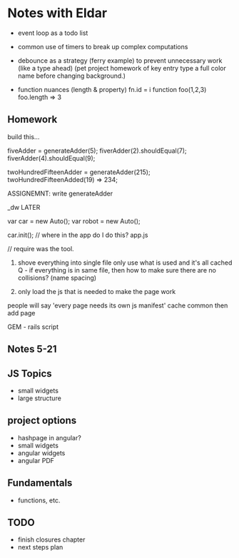# Notes with Eldar

- event loop as a todo list
- common use of timers to break up complex computations
- debounce as a strategy (ferry example) to prevent unnecessary work (like a type ahead)
(pet project homework of key entry type a full color name before changing background.)

- function nuances (length & property)
fn.id = i
function foo(1,2,3)
foo.length => 3

## Homework 
build this...

fiveAdder = generateAdder(5);
fiverAdder(2).shouldEqual(7);
fiverAdder(4).shouldEqual(9);

twoHundredFifteenAdder = generateAdder(215);
twoHundredFifteenAdded(19) => 234;


ASSIGNEMNT:
write generateAdder


_dw LATER 

var car = new Auto();
var robot = new Auto();

car.init(); // where in the app do I do this? app.js

// require was the tool.

1. shove everything into single file only use what is used and it's all cached
Q - if everything is in same file, then how to make sure there are no collisions?
(name spacing)


2. only load the js that is needed to make the page work

people will say 'every page needs its own js manifest'
cache common
then add page


GEM - rails script

## Notes 5-21

## JS Topics
- small widgets
- large structure

## project options
- hashpage in angular?
- small widgets
- angular widgets
- angular PDF

## Fundamentals
- functions, etc.

## TODO
- finish closures chapter
- next steps plan
